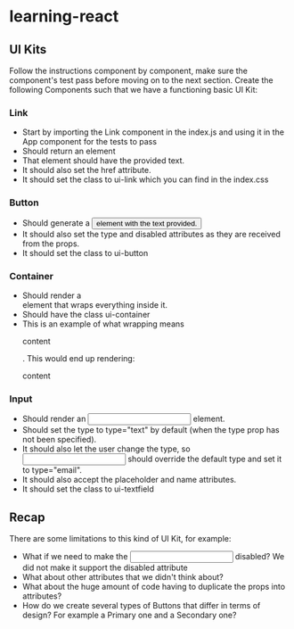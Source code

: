 # learning-react

## UI Kits

Follow the instructions component by component, make sure the component's test pass before moving on to the next section.
Create the following Components such that we have a functioning basic UI Kit:

### Link

- Start by importing the Link component in the index.js and using it in the App component for the tests to pass
- Should return an <a> element
- That element should have the provided text.
- It should also set the href attribute.
- It should set the class to ui-link which you can find in the index.css

### Button

- Should generate a <button> element with the text provided.
- It should also set the type and disabled attributes as they are received from the props.
- It should set the class to ui-button

### Container

- Should render a <div> element that wraps everything inside it.
- Should have the class ui-container
- This is an example of what wrapping means <Container><p>content</p></Container>. This would end up rendering: <div class="ui-container"><p>content</p></div>

### Input

- Should render an <input /> element.
- Should set the type to type="text" by default (when the type prop has not been specified).
- It should also let the user change the type, so <Input type="email" /> should override the default type and set it to type="email".
- It should also accept the placeholder and name attributes.
- It should set the class to ui-textfield

## Recap

There are some limitations to this kind of UI Kit, for example:

- What if we need to make the <Input /> disabled? We did not make it support the disabled attribute
- What about other attributes that we didn't think about?
- What about the huge amount of code having to duplicate the props into attributes?
- How do we create several types of Buttons that differ in terms of design? For example a Primary one and a Secondary one?
